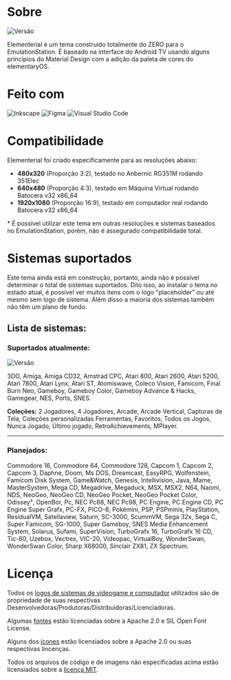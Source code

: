 # Sobre

![Versão](https://img.shields.io/badge/Versão_1.1023-de3e80?style=for-the-badge)

Elementerial é um tema construido totalmente do ZERO para o EmulationStation.
É baseado na interface do Android TV usando alguns princípios do Material Design com a adição da paleta de cores do elementaryOS.

# Feito com

![Inkscape](https://img.shields.io/badge/Inkscape-273445?style=for-the-badge&logo=Inkscape&logoColor=white)
![Figma](https://img.shields.io/badge/Figma-c6262e?style=for-the-badge&logo=figma&logoColor=white)
![Visual Studio Code](https://img.shields.io/badge/Visual_Studio_Code-0d52bf?style=for-the-badge&logo=visual%20studio%20code&logoColor=white)

# Compatibilidade

Elementerial foi criado especificamente para as resoluções abaixo:

- **480x320** (Proporção 3:2), testado no Anbernic RG351M rodando 351Elec
- **640x480** (Proporção 4:3), testado em Máquina Virtual rodando Batocera v32 x86_64
- **1920x1080** (Proporção 16:9), testado em computador real rodando Batocera v32 x86_64

\* É possível utilizar este tema em outras resoluções e sistemas baseados no EmulationStation, porém,
não é assegurado compatibilidade total.

# Sistemas suportados

Este tema ainda está em construção, portanto, ainda não é possível determinar o total de sistemas suportados.
Dito isso, ao instalar o tema no estado atual, é possível ver muitos itens com o logo "placeholder" ou até mesmo sem logo de sistema.
Além disso a maioria dos sistemas também não têm um plano de fundo.

## Lista de sistemas:

### Suportados atualmente:

![Versão](https://img.shields.io/badge/Sistemas_Suportados:_21-68b723?style=for-the-badge)

3DO,
Amiga,
Amiga CD32,
Amstrad CPC,
Atari 800,
Atari 2600,
Atari 5200,
Atari 7800,
Atari Lynx,
Atari ST,
Atomiswave,
Coleco Vision,
Famicom,
Final Burn Neo,
Gameboy,
Gameboy Color,
Gameboy Advance & Hacks,
Gamegear,
NES,
Ports,
SNES.

**Coleções:** 2 Jogadores, 4 Jogadores, Arcade, Arcade Vertical, Capturas de Tela, Coleções personalizadas Ferramentas, Favoritos, Todos os Jogos, Nunca Jogado, Último jogado, RetroAchievements, MPlayer.

---

### Planejados:

Commodore 16, Commodore 64, Commodore 128, Capcom 1, Capcom 2, Capcom 3, Daphne, Doom, Ms DOS, Dreamcast, EasyRPG, Wolfenstein, Famicom Disk System, Game&Watch, Genesis, Intellivision, Java, Mame, MasterSystem, Mega CD, Megadrive, Megaduck, MSX, MSX2, N64, Naomi, NDS, NeoGeo, NeoGeo CD, NeoGeo Pocket, NeoGeo Pocket Color, Odissey², OpenBor, Pc, NEC Pc88, NEC Pc98, PC Engine, PC Engine CD, PC Engine Super Grafx, PC-FX, PICO-8, Pokémini, PSP, PSPminis, PlayStation, ResidualVM, Satellaview, Saturn, SC-3000, ScummVM, Sega 32x, Sega C, Super Famicom, SG-1000, Super Gameboy, SNES Media Enhancement System, Solarus, Sufami, SuperVision, TurboGrafx 16, TurboGrafx 16 CD, Tic-80, Uzebox, Vectrex, VIC-20, Videopac, VirtualBoy, WonderSwan, WonderSwan Color, Sharp X68000, Sinclair ZX81, ZX Spectrum.

# Licença

Todos os [logos de sistemas de videogame e computador](./assets/logos/) utilizados são de propriedade de suas respectivas
Desenvolvedoras/Produtoras/Distribuidoras/Licenciadoras.

Algumas [fontes](./assets/fonts/) estão licenciadas sobre a Apache 2.0 e SIL Open Font License.

Alguns dos [ícones](./assets/icons/) estão licensiados sobre a Apache 2.0 ou suas respectivas lincenças.

Todos os arquivos de código e de imagens não especificadas acima estão licensiados sobre a [licença MIT](./LICENSE).

